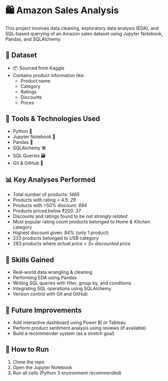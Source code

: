 # 🛍️ Amazon Sales Analysis

This project involves data cleaning, exploratory data analysis (EDA), and SQL-based querying of an Amazon sales dataset using Jupyter Notebook, Pandas, and SQLAlchemy.



## 📁 Dataset

- 📦 Sourced from Kaggle
- Contains product information like:
  - Product name
  - Category
  - Ratings
  - Discounts
  - Prices



## 🔧 Tools & Technologies Used

- Python 🐍  
- Jupyter Notebook 📓  
- Pandas 🧮  
- SQLAlchemy 🛠  
- SQL Queries 🗃  
- Git & GitHub 🔁  



## 📊 Key Analyses Performed

- Total number of products: *1465*
- Products with rating > 4.5: *29*
- Products with >50% discount: *694*
- Products priced below ₹200: *37*
- Discounts and ratings found to be *not strongly related*
- Most popular rating count products belonged to *Home & Kitchen* category
- Highest discount given: *94%* (only 1 product)
- 233 products belonged to *USB* category
- 283 products where *actual price > 3× discounted price*



## 📌 Skills Gained

- Real-world data wrangling & cleaning
- Performing EDA using Pandas
- Writing SQL queries with filter, group by, and conditions
- Integrating SQL operations using SQLAlchemy
- Version control with Git and GitHub



## 🚀 Future Improvements

- Add interactive dashboard using Power BI or Tableau
- Perform product sentiment analysis using reviews (if available)
- Build a recommender system (as a stretch goal)



## 📁 How to Run

1. Clone the repo  
2. Open the Jupyter Notebook  
3. Run all cells (Python 3 environment recommended)



